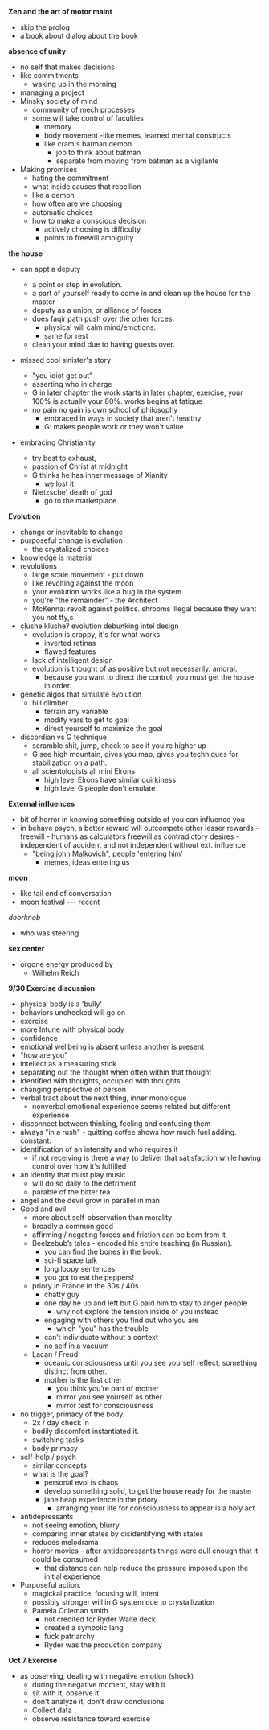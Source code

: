 **Zen and the art of motor maint**
- skip the prolog
- a book about dialog about the book 

**absence of unity**
- no self that makes decisions
- like commitments
	- waking up in the morning
- managing a project
- Minsky society of mind
	- community of mech processes
	- some will take control of faculties
		- memory
		- body movement
	-like memes, learned mental constructs
		- like cram's batman demon
			- job to think about batman
			- separate from moving from batman as a vigilante 
- Making promises
	- hating the commitment
	- what inside causes that rebellion
	- like a demon
	- how often are we choosing
	- automatic choices
	- how to make a conscious decision 
		- actively choosing is difficulty
		- points to freewill ambiguity
	
**the house**
- can appt a deputy
	- a point or step in evolution.
	- a part of yourself ready to come in and clean up the house for the master
	- deputy as a union, or alliance of forces
	- does faqir path push over the other forces.
		- physical will calm mind/emotions.
		- same for rest
	- clean your mind due to having guests over.
		
- missed cool sinister's story
	- "you idiot get out"
	- asserting who in charge
	- G in later chapter the work starts in later chapter, exercise, your 100% is actually your 80%. works begins at fatigue
	- no pain no gain is own school of philosophy
		- embraced in ways in society that aren't healthy
		- G: makes people work or they won't value

- embracing Christianity
	- try best to exhaust, 
	- passion of Christ at midnight
	- G thinks he has inner message of Xianity
		- we lost it
	- Nietzsche' death of god
		- go to the marketplace
	
**Evolution**
- change or inevitable to change
- purposeful change is evolution
	- the crystalized choices
- knowledge is material
- revolutions
	- large scale movement - put down 
	- like revolting against the moon
	- your evolution works like a bug in the system
	- you're "the remainder" - the Architect
	- McKenna: revolt against politics. shrooms illegal because they want you not tfy,s
- clushe klushe? evolution debunking intel design
	- evolution is crappy, it's for what works
		- inverted retinas
		- flawed features
	- lack of intelligent design
	- evolution is thought of as positive but not necessarily. amoral.
		- because you want to direct the control, you must get the house in order.
- genetic algos that simulate evolution
	- hill climber
		- terrain any variable
		- modify vars to get to goal
		- direct yourself to maximize the goal
- discordian vs G technique
	- scramble shit, jump, check to see if you're higher up 
	- G see high mountain, gives you map, gives you techniques for stabilization on a path. 
	- all scientologists all mini Elrons 
		- high level Elrons have similar quirkiness
		- high level G people don't emulate 
			
			
**External influences**
- bit of horror in knowing something outside of you can influence you
- in behave psych, a better reward will outcompete other lesser rewards
		- freewill 
		- humans as calculators
	freewill as contradictory desires
		- independent of accident and not independent without ext. influence
	- "being john Malkovich", people 'entering him'
		- memes, ideas entering us
	
**moon**
- like tail end of conversation
- moon festival --- recent

*doorknob*
- who was steering

**sex center**
- orgone energy produced by 
	- Wilhelm Reich
	
**9/30 Exercise discussion**
- physical body is a 'bully'
- behaviors unchecked will go on
- exercise 
- more Intune with physical body
- confidence
- emotional wellbeing is absent unless another is present
- "how are you" 
- intellect as a measuring stick 
- separating out the thought when often within that thought
- identified with thoughts, occupied with thoughts
- changing perspective of person
- verbal tract about the next thing, inner monologue 
	- nonverbal emotional experience seems related but different experience
- disconnect between thinking, feeling and confusing them
- always "in a rush" - quitting coffee shows how much fuel adding. constant. 
- identification of an intensity and who requires it
	- if not receiving is there a way to deliver that satisfaction while having control over how it's fulfilled
- an identity that must play music
	- will do so daily to the detriment
	- parable of the bitter tea
- angel and the devil grow in parallel in man
- Good and evil
	- more about self-observation than morality
	- broadly a common good
	- affirming / negating forces and friction can be born from it
	- Beelzebub’s tales - encoded his entire teaching (in Russian).
		- you can find the bones in the book.
		- sci-fi space talk 
		- long loopy sentences
		- you got to eat the peppers!
	- priory in France in the 30s / 40s
		- chatty guy
		- one day he up and left but G paid him to stay to anger people
			- why not explore the tension inside of you instead
		- engaging with others you find out who you are
			- which "you" has the trouble
	    - can’t individuate without a context
		- no self in a vacuum
	- Lacan / Freud
		- oceanic consciousness until you see yourself reflect, something distinct from other.
		- mother is the first other
			- you think you’re part of mother 
			- mirror you see yourself as other
			- mirror test for consciousness
- no trigger, primacy of the body.
	- 2x / day check in 
	- bodily discomfort instantiated it.
	- switching tasks
	- body primacy
- self-help / psych
	- similar concepts
	- what is the goal?
		- personal evol is chaos
		- develop something solid, to get the house ready for the master
		- jane heap experience in the priory
			- arranging your life for consciousness to appear is a holy act
- antidepressants
	- not seeing emotion, blurry
	- comparing inner states by disidentifying with states
	- reduces melodrama 
	- horror movies - after antidepressants things were dull enough that it could be consumed
		- that distance can help reduce the pressure imposed upon the initial experience
- Purposeful action.
	- magickal practice, focusing will, intent
	- possibly stronger will in G system due to crystallization
	- Pamela Coleman smith
		- not credited for Ryder Waite deck
		- created a symbolic lang 
		- fuck patriarchy
		- Ryder was the production company
		
		
**Oct 7 Exercise**
- as observing, dealing with negative emotion (shock)
	- during the negative moment, stay with it
	- sit with it, observe it
	- don't analyze it, don't draw conclusions
	- Collect data
	- observe resistance toward exercise

	
